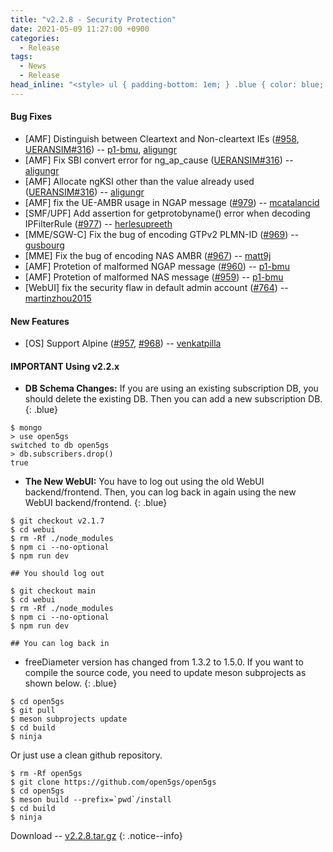 ```yaml
---
title: "v2.2.8 - Security Protection"
date: 2021-05-09 11:27:00 +0900
categories:
  - Release
tags:
  - News
  - Release
head_inline: "<style> ul { padding-bottom: 1em; } .blue { color: blue; }</style>"
---
```


#### Bug Fixes
- [AMF] Distinguish between Cleartext and Non-cleartext IEs ([#958](https://github.com/open5gs/open5gs/issues/958), [UERANSIM#316](https://github.com/aligungr/UERANSIM/issues/316)) -- [p1-bmu](https://github.com/p1-bmu), [aligungr](https://github.com/aligungr)
- [AMF] Fix SBI convert error for ng_ap_cause ([UERANSIM#316](https://github.com/aligungr/UERANSIM/issues/316)) -- [aligungr](https://github.com/aligungr)
- [AMF] Allocate ngKSI other than the value already used ([UERANSIM#316](https://github.com/aligungr/UERANSIM/issues/316)) -- [aligungr](https://github.com/aligungr)
- [AMF] fix the UE-AMBR usage in NGAP message ([#979](https://github.com/open5gs/open5gs/issues/979)) -- [mcatalancid](https://github.com/mcatalancid)
- [SMF/UPF] Add assertion for getprotobyname() error when decoding IPFilterRule ([#977](https://github.com/open5gs/open5gs/issues/977)) -- [herlesupreeth](https://github.com/herlesupreeth)
- [MME/SGW-C] Fix the bug of encoding GTPv2 PLMN-ID ([#969](https://github.com/open5gs/open5gs/issues/969)) -- [gusbourg](https://github.com/gusbourg)
- [MME] Fix the bug of encoding NAS AMBR ([#967](https://github.com/open5gs/open5gs/issues/967)) -- [matt9j](https://github.com/matt9j)
- [AMF] Protetion of malformed NGAP message ([#960](https://github.com/open5gs/open5gs/issues/960)) -- [p1-bmu](https://github.com/p1-bmu)
- [AMF] Protetion of malformed NAS message ([#959](https://github.com/open5gs/open5gs/issues/959)) -- [p1-bmu](https://github.com/p1-bmu)
- [WebUI] fix the security flaw in default admin account ([#764](https://github.com/open5gs/open5gs/issues/764)) -- [martinzhou2015](https://github.com/martinzhou2015)

#### New Features
- [OS] Support Alpine ([#957](https://github.com/open5gs/open5gs/pull/957), [#968](https://github.com/open5gs/open5gs/pull/968)) -- [venkatpilla](https://github.com/venkatpilla)

#### IMPORTANT Using v2.2.x

- **DB Schema Changes:** If you are using an existing subscription DB, you should delete the existing DB. Then you can add a new subscription DB.
{: .blue}
```
$ mongo
> use open5gs
switched to db open5gs
> db.subscribers.drop()
true
```

- **The New WebUI:** You have to log out using the old WebUI backend/frontend. Then, you can log back in again using the new WebUI backend/frontend.
{: .blue}
```
$ git checkout v2.1.7
$ cd webui
$ rm -Rf ./node_modules
$ npm ci --no-optional
$ npm run dev

## You should log out

$ git checkout main
$ cd webui
$ rm -Rf ./node_modules
$ npm ci --no-optional
$ npm run dev

## You can log back in
```

- freeDiameter version has changed from 1.3.2 to 1.5.0. If you want to compile the source code, you need to update meson subprojects as shown below.
{: .blue}

```
$ cd open5gs
$ git pull
$ meson subprojects update
$ cd build
$ ninja
```

Or just use a clean github repository.

```
$ rm -Rf open5gs
$ git clone https://github.com/open5gs/open5gs
$ cd open5gs
$ meson build --prefix=`pwd`/install
$ cd build
$ ninja
```


Download -- [v2.2.8.tar.gz](https://github.com/open5gs/open5gs/archive/v2.2.8.tar.gz)
{: .notice--info}
